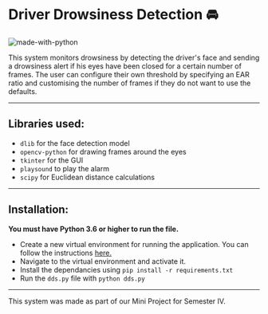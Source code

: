 
Driver Drowsiness Detection :oncoming_automobile:
============

![made-with-python](https://img.shields.io/badge/made%20with-Python-blue.svg)

This system monitors drowsiness by detecting the driver's face and sending a drowsiness alert if his eyes have been closed for a certain number of frames. 
The user can configure their own threshold by specifying an EAR ratio and customising the number of frames if they do not want to use the defaults. 

---

## Libraries used:
- `dlib` for the face detection model
- `opencv-python` for drawing frames around the eyes
- `tkinter` for the GUI
- `playsound` to play the alarm
- `scipy` for Euclidean distance calculations


---

## Installation:

**You must have Python 3.6 or higher to run the file.**

- Create a new virtual environment for running the application. You can follow the instructions [here.](https://uoa-eresearch.github.io/eresearch-cookbook/recipe/2014/11/26/python-virtual-env/)
- Navigate to the virtual environment and activate it.
- Install the dependancies using `pip install -r requirements.txt`
- Run the `dds.py` file with `python dds.py`

---

This system was made as part of our Mini Project for Semester IV. 
